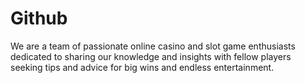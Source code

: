 # Github
We are a team of passionate online casino and slot game enthusiasts dedicated to sharing our knowledge and insights with fellow players seeking tips and advice for big wins and endless entertainment. 
